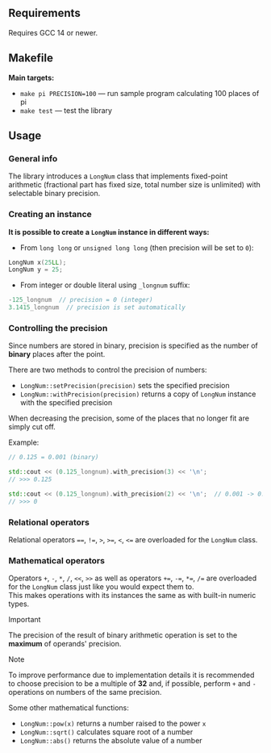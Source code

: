 ## Requirements

Requires GCC 14 or newer.


## Makefile

**Main targets:**
* `make pi PRECISION=100` — run sample program calculating 100 places of pi
* `make test` — test the library

## Usage

### General info

The library introduces a `LongNum` class that implements fixed-point arithmetic (fractional part has fixed size,
total number size is unlimited) with selectable binary precision.

### Creating an instance

**It is possible to create a `LongNum` instance in different ways:**

* From `long long` or `unsigned long long` (then precision will be set to `0`):
```c++
LongNum x(25LL);
LongNum y = 25;
```

* From integer or double literal using `_longnum` suffix:
```c++
-125_longnum  // precision = 0 (integer)
3.1415_longnum  // precision is set automatically
```


### Controlling the precision
Since numbers are stored in binary, precision is specified as the number of **binary** places after the point.

There are two methods to control the precision of numbers:
* `LongNum::setPrecision(precision)` sets the specified precision
* `LongNum::withPrecision(precision)` returns a copy of `LongNum` instance with the specified precision

When decreasing the precision, some of the places that no longer fit are simply cut off.

Example:
```c++
// 0.125 = 0.001 (binary)

std::cout << (0.125_longnum).with_precision(3) << '\n';
// >>> 0.125

std::cout << (0.125_longnum).with_precision(2) << '\n';  // 0.001 -> 0.00
// >>> 0
```

### Relational operators
Relational operators `==`, `!=`, `>`, `>=`, `<`, `<=` are overloaded for the `LongNum` class.

### Mathematical operators
Operators `+`, `-`, `*`, `/`, `<<`, `>>` as well as operators `+=`, `-=`, `*=`, `/=` are overloaded for the `LongNum`
class just like you would expect them to.  
This makes operations with its instances the same as with built-in numeric types.

> [!IMPORTANT]  
> The precision of the result of binary arithmetic operation is set to the **maximum** of operands' precision.

> [!NOTE]  
> To improve performance due to implementation details it is recommended to choose precision to be a multiple of **32**
> and, if possible, perform `+` and `-` operations on numbers of the same precision.

Some other mathematical functions:
* `LongNum::pow(x)` returns a number raised to the power `x`
* `LongNum::sqrt()` calculates square root of a number
* `LongNum::abs()` returns the absolute value of a number


